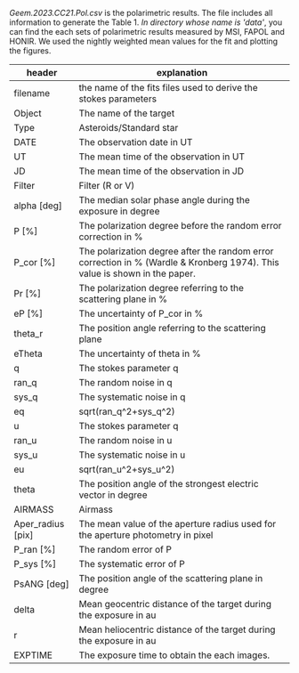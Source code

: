 *Geem.2023.CC21.Pol.csv* is the polarimetric results. The file includes all information to generate the Table 1.
*In directory whose name is 'data'*, you can find the each sets of polarimetric results measured by MSI, FAPOL and HONIR. 
We used the nightly weighted mean values for the fit and plotting the figures.


| header            | explanation                                                                                                                |
|-------------------|----------------------------------------------------------------------------------------------------------------------------|
| filename          | the name of the fits files used to derive the stokes parameters                                                            |
| Object            | The name of the target                                                                                                     |
| Type              | Asteroids/Standard star                                                                                                    |
| DATE              | The observation date in UT                                                                                                 |
| UT                | The mean time of the observation in UT                                                                                     |
| JD                | The mean time of the observation in JD                                                                                     |
| Filter            | Filter (R or V)                                                                                                            |
| alpha [deg]       | The median solar phase angle during the exposure in degree                                                                 |
| P [%]             | The polarization degree before the random error correction in %                                                            |
| P_cor [%]         | The polarization degree after the random error correction in % (Wardle & Kronberg 1974). This value is shown in the paper. |
| Pr [%]            | The polarization degree referring to the scattering plane in %                                                             |
| eP [%]            | The uncertainty of P_cor in %                                                                                              |
| theta_r           | The position angle referring to the scattering plane                                                                       |
| eTheta            | The uncertainty of theta in %                                                                                              |
| q                 | The stokes parameter q                                                                                                     |
| ran_q             | The random noise in q                                                                                                      |
| sys_q             | The systematic noise in q                                                                                                  |
| eq                | sqrt(ran_q^2+sys_q^2)                                                                                                      |
| u                 | The stokes parameter q                                                                                                     |
| ran_u             | The random noise in u                                                                                                      |
| sys_u             | The systematic noise in u                                                                                                  |
| eu                | sqrt(ran_u^2+sys_u^2)                                                                                                      |
| theta             | The position angle of the strongest electric vector in degree                                                              |
| AIRMASS           | Airmass                                                                                                                    |
| Aper_radius [pix] | The mean value of the aperture radius used for the aperture photometry in pixel                                            |
| P_ran [%]         | The random error of P                                                                                                      |
| P_sys [%]         | The systematic error of P                                                                                                  |
| PsANG [deg]       | The position angle of the scattering plane in degree                                                                       |
| delta             | Mean geocentric distance of the target during the exposure in au                                                           |
| r                 | Mean heliocentric distance of the target during the exposure in au                                                         |
| EXPTIME           | The exposure time to obtain the each images.                                                                               |

